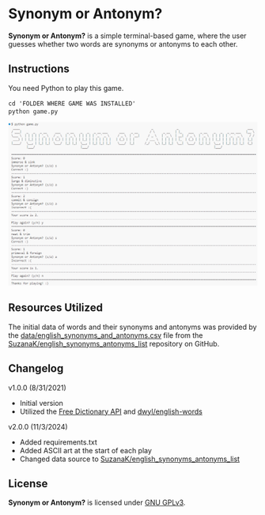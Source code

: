 # Synonym or Antonym?

**Synonym or Antonym?** is a simple terminal-based game, where the user guesses whether two words are synonyms or antonyms to each other.

## Instructions

You need Python to play this game.
```console
cd 'FOLDER WHERE GAME WAS INSTALLED'
python game.py
```
![Example](img/example.png)

## Resources Utilized

The initial data of words and their synonyms and antonyms was provided by the [data/english_synonyms_and_antonyms.csv](https://github.com/SuzanaK/english_synonyms_antonyms_list/blob/master/data/english_synonyms_and_antonyms.csv) file from the [SuzanaK/english_synonyms_antonyms_list](https://github.com/SuzanaK/english_synonyms_antonyms_list/) repository on GitHub.

## Changelog

v1.0.0 (8/31/2021)
- Initial version
- Utilized the [Free Dictionary API](https://dictionaryapi.dev/) and [dwyl/english-words](https://github.com/dwyl/english-words/blob/master/words_alpha.txt)

v2.0.0 (11/3/2024)
- Added requirements.txt
- Added ASCII art at the start of each play
- Changed data source to [SuzanaK/english_synonyms_antonyms_list](https://github.com/SuzanaK/english_synonyms_antonyms_list/)

## License

**Synonym or Antonym?** is licensed under [GNU GPLv3](https://github.com/augene/synonym-or-antonym/blob/main/LICENSE).
